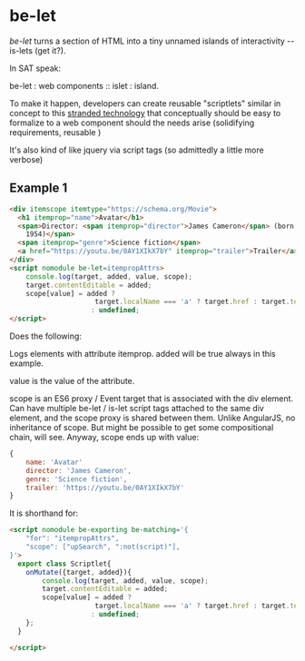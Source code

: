 # be-let

*be-let* turns a section of HTML into a tiny unnamed islands of interactivity -- is-lets (get it?).

In SAT speak:

be-let : web components :: islet : island.

To make it happen, developers can create reusable "scriptlets" similar in concept to this [stranded technology](https://learn.microsoft.com/en-us/previous-versions/office/developer/office2000/aa189871(v=office.10)?redirectedfrom=MSDN) that conceptually should be easy to formalize to a web component should the needs arise (solidifying requirements, reusable )

It's also kind of like jquery via script tags (so admittedly a little more verbose)

## Example 1

```html
<div itemscope itemtype="https://schema.org/Movie">
  <h1 itemprop="name">Avatar</h1>
  <span>Director: <span itemprop="director">James Cameron</span> (born August 16,
    1954)</span>
  <span itemprop="genre">Science fiction</span>
  <a href="https://youtu.be/0AY1XIkX7bY" itemprop="trailer">Trailer</a>
</div>
<script nomodule be-let=itempropAttrs>
    console.log(target, added, value, scope);
    target.contentEditable = added;
    scope[value] = added ? 
                     target.localName === 'a' ? target.href : target.textContent
                    : undefined;
</script>
```

Does the following:

Logs elements with attribute itemprop. added will be true always in this example. 

value is the value of the attribute.

scope is an ES6 proxy / Event target that is associated with the div element.  Can have multiple be-let / is-let script tags attached to the same div element, and the scope proxy is shared between them.  Unlike AngularJS, no inheritance of scope.  But might be possible to get some compositional chain, will see.  Anyway, scope ends up with value:

```JavaScript
{
    name: 'Avatar'
    director: 'James Cameron',
    genre: 'Science fiction',
    trailer: 'https://youtu.be/0AY1XIkX7bY'
}
```



It is shorthand for:

```html
<script nomodule be-exporting be-matching='{
    "for": "itempropAttrs",
    "scope": ["upSearch", ":not(script)"],
}'>
  export class Scriptlet{
    onMutate({target, added}){
        console.log(target, added, value, scope);
        target.contentEditable = added;
        scope[value] = added ? 
                     target.localName === 'a' ? target.href : target.textContent
                    : undefined;
    };
  }

</script>
```


